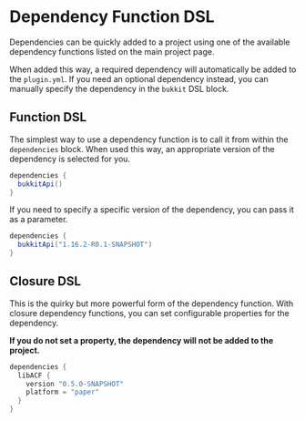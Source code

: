 # Dependency Function DSL

Dependencies can be quickly added to a project using one of the available dependency functions listed on the main project page.

When added this way, a required dependency will automatically be added to the `plugin.yml`. If you need an optional dependency instead, you can manually specify the dependency in the `bukkit` DSL block.



## Function DSL

The simplest way to use a dependency function is to call it from within the `dependencies` block.
When used this way, an appropriate version of the dependency is selected for you. 

```groovy
dependencies {
  bukkitApi()
}
```

If you need to specify a specific version of the dependency, you can pass it as a parameter.

```groovy
dependencies {
  bukkitApi("1.16.2-R0.1-SNAPSHOT")
}
```



## Closure DSL

This is the quirky but more powerful form of the dependency function.
With closure dependency functions, you can set configurable properties for the dependency.

**If you do not set a property, the dependency will not be added to the project.**

```groovy
dependencies {
  libACF {
    version "0.5.0-SNAPSHOT"
    platform = "paper"
  }
}
```

